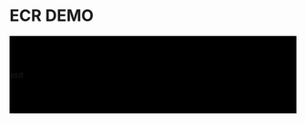 # ECR DEMO
<style>
  .site_header{
  background:rgba(0,0,0,100); width:100%; padding:60px 0; float:left;}
</style>
<section class="site_header">
asd
</section>
